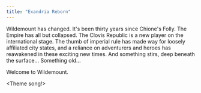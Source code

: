 ```yaml
---
title: "Exandria Reborn"
---
```


Wildemount has changed. It's been thirty years since Chione's Folly. The Empire has all but collapsed. The Clovis Republic is a new player on the international stage. The thumb of imperial rule has made way for loosely affiliated city states, and a reliance on adventurers and heroes has reawakened in these exciting new times. And something stirs, deep beneath the surface... Something old...

Welcome to Wildemount.

<Theme song!>
